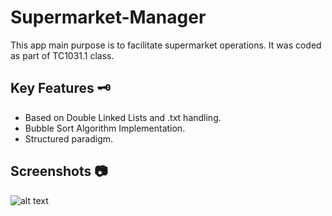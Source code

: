 # Supermarket-Manager
This app main purpose is to facilitate supermarket operations.
It was coded as part of TC1031.1 class.

## Key Features 🗝 
* Based on Double Linked Lists and .txt handling.
* Bubble Sort Algorithm Implementation.
* Structured paradigm.

## Screenshots 📷
![alt text](https://1drv.ms/u/s!AtQtYJu3wF8DkZsJOfl6a8OJWxyJDw?e=pgWAOh)
